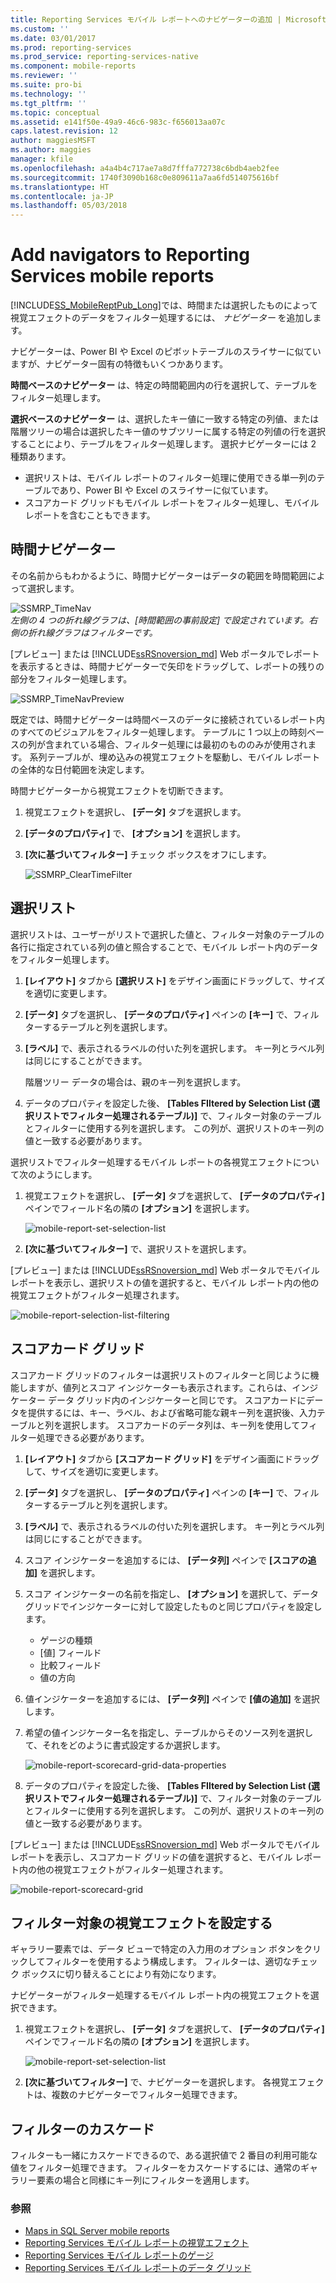 ```yaml
---
title: Reporting Services モバイル レポートへのナビゲーターの追加 | Microsoft Docs
ms.custom: ''
ms.date: 03/01/2017
ms.prod: reporting-services
ms.prod_service: reporting-services-native
ms.component: mobile-reports
ms.reviewer: ''
ms.suite: pro-bi
ms.technology: ''
ms.tgt_pltfrm: ''
ms.topic: conceptual
ms.assetid: e141f50e-49a9-46c6-983c-f656013aa07c
caps.latest.revision: 12
author: maggiesMSFT
ms.author: maggies
manager: kfile
ms.openlocfilehash: a4a4b4c717ae7a8d7fffa772738c6bdb4aeb2fee
ms.sourcegitcommit: 1740f3090b168c0e809611a7aa6fd514075616bf
ms.translationtype: HT
ms.contentlocale: ja-JP
ms.lasthandoff: 05/03/2018
---
```

# <a name="add-navigators-to-reporting-services-mobile-reports"></a>Add navigators to Reporting Services mobile reports
[!INCLUDE[SS_MobileReptPub_Long](../../includes/ss-mobilereptpub-long.md)]では、時間または選択したものによって視覚エフェクトのデータをフィルター処理するには、 *ナビゲーター* を追加します。 

ナビゲーターは、Power BI や Excel のピボットテーブルのスライサーに似ていますが、ナビゲーター固有の特徴もいくつかあります。

**時間ベースのナビゲーター** は、特定の時間範囲内の行を選択して、テーブルをフィルター処理します。 

**選択ベースのナビゲーター** は、選択したキー値に一致する特定の列値、または階層ツリーの場合は選択したキー値のサブツリーに属する特定の列値の行を選択することにより、テーブルをフィルター処理します。 選択ナビゲーターには 2 種類あります。
* 選択リストは、モバイル レポートのフィルター処理に使用できる単一列のテーブルであり、Power BI や Excel のスライサーに似ています。
* スコアカード グリッドもモバイル レポートをフィルター処理し、モバイル レポートを含むこともできます。 
  
## <a name="time-navigators"></a>時間ナビゲーター   
  
その名前からもわかるように、時間ナビゲーターはデータの範囲を時間範囲によって選択します。   
  
![SSMRP_TimeNav](../../reporting-services/mobile-reports/media/ssmrp-timenav.png)  
*左側の 4 つの折れ線グラフは、[時間範囲の事前設定] で設定されています。右側の折れ線グラフはフィルターです。*  
  
[プレビュー] または [!INCLUDE[ssRSnoversion_md](../../includes/ssrsnoversion-md.md)] Web ポータルでレポートを表示するときは、時間ナビゲーターで矢印をドラッグして、レポートの残りの部分をフィルター処理します。  
  
![SSMRP_TimeNavPreview](../../reporting-services/mobile-reports/media/ssmrp-timenavpreview.png)  
  
既定では、時間ナビゲーターは時間ベースのデータに接続されているレポート内のすべてのビジュアルをフィルター処理します。 テーブルに 1 つ以上の時刻ベースの列が含まれている場合、フィルター処理には最初のもののみが使用されます。 系列テーブルが、埋め込みの視覚エフェクトを駆動し、モバイル レポートの全体的な日付範囲を決定します。  
  
時間ナビゲーターから視覚エフェクトを切断できます。   
1. 視覚エフェクトを選択し、 **[データ]** タブを選択します。  
2. **[データのプロパティ]** で、 **[オプション]** を選択します。  
3. **[次に基づいてフィルター]** チェック ボックスをオフにします。  
  
   ![SSMRP_ClearTimeFilter](../../reporting-services/mobile-reports/media/ssmrp-cleartimefilter.png)  
  
## <a name="selection-lists"></a>選択リスト   
  
選択リストは、ユーザーがリストで選択した値と、フィルター対象のテーブルの各行に指定されている列の値と照合することで、モバイル レポート内のデータをフィルター処理します。 

1. **[レイアウト]** タブから **[選択リスト]** をデザイン画面にドラッグして、サイズを適切に変更します。

2. **[データ]** タブを選択し、 **[データのプロパティ]** ペインの **[キー]** で、フィルターするテーブルと列を選択します。 

3. **[ラベル]** で、表示されるラベルの付いた列を選択します。 キー列とラベル列は同じにすることができます。  
  
   階層ツリー データの場合は、親のキー列を選択します。  
  
4. データのプロパティを設定した後、 **[Tables FIltered by Selection List (選択リストでフィルター処理されるテーブル)]** で、フィルター対象のテーブルとフィルターに使用する列を選択します。 この列が、選択リストのキー列の値と一致する必要があります。 

選択リストでフィルター処理するモバイル レポートの各視覚エフェクトについて次のようにします。

1. 視覚エフェクトを選択し、 **[データ]** タブを選択して、 **[データのプロパティ]** ペインでフィールド名の隣の **[オプション]** を選択します。

   ![mobile-report-set-selection-list](../../reporting-services/mobile-reports/media/mobile-report-set-selection-list.png)

2. **[次に基づいてフィルター]** で、選択リストを選択します。

[プレビュー] または [!INCLUDE[ssRSnoversion_md](../../includes/ssrsnoversion-md.md)] Web ポータルでモバイル レポートを表示し、選択リストの値を選択すると、モバイル レポート内の他の視覚エフェクトがフィルター処理されます。

![mobile-report-selection-list-filtering](../../reporting-services/mobile-reports/media/mobile-report-selection-list-filtering.png) 
     
## <a name="scorecard-grid"></a>スコアカード グリッド  
  
スコアカード グリッドのフィルターは選択リストのフィルターと同じように機能しますが、値列とスコア インジケーターも表示されます。これらは、インジケーター データ グリッド内のインジケーターと同じです。 スコアカードにデータを提供するには、キー、ラベル、および省略可能な親キー列を選択後、入力テーブルと列を選択します。 スコアカードのデータ列は、キー列を使用してフィルター処理できる必要があります。  

1. **[レイアウト]** タブから **[スコアカード グリッド]** をデザイン画面にドラッグして、サイズを適切に変更します。

2. **[データ]** タブを選択し、 **[データのプロパティ]** ペインの **[キー]** で、フィルターするテーブルと列を選択します。 

3. **[ラベル]** で、表示されるラベルの付いた列を選択します。 キー列とラベル列は同じにすることができます。  
  
4. スコア インジケーターを追加するには、 **[データ列]** ペインで **[スコアの追加]** を選択します。   
  
5. スコア インジケーターの名前を指定し、 **[オプション]** を選択して、データ グリッドでインジケーターに対して設定したものと同じプロパティを設定します。  
  
   * ゲージの種類
   * [値] フィールド
   * 比較フィールド
   * 値の方向
  
6. 値インジケーターを追加するには、 **[データ列]** ペインで **[値の追加]** を選択します。

7. 希望の値インジケーター名を指定し、テーブルからそのソース列を選択して、それをどのように書式設定するか選択します。  

   ![mobile-report-scorecard-grid-data-properties](../../reporting-services/mobile-reports/media/mobile-report-scorecard-grid-data-properties.png)

8. データのプロパティを設定した後、 **[Tables FIltered by Selection List (選択リストでフィルター処理されるテーブル)]** で、フィルター対象のテーブルとフィルターに使用する列を選択します。 この列が、選択リストのキー列の値と一致する必要があります。 

[プレビュー] または [!INCLUDE[ssRSnoversion_md](../../includes/ssrsnoversion-md.md)] Web ポータルでモバイル レポートを表示し、スコアカード グリッドの値を選択すると、モバイル レポート内の他の視覚エフェクトがフィルター処理されます。

![mobile-report-scorecard-grid](../../reporting-services/mobile-reports/media/mobile-report-scorecard-grid.png)
    
## <a name="set-which-visualizations-are-filtered"></a>フィルター対象の視覚エフェクトを設定する  
  
ギャラリー要素では、データ ビューで特定の入力用のオプション ボタンをクリックしてフィルターを使用するよう構成します。 フィルターは、適切なチェック ボックスに切り替えることにより有効になります。  

ナビゲーターがフィルター処理するモバイル レポート内の視覚エフェクトを選択できます。

1. 視覚エフェクトを選択し、 **[データ]** タブを選択して、 **[データのプロパティ]** ペインでフィールド名の隣の **[オプション]** を選択します。

   ![mobile-report-set-selection-list](../../reporting-services/mobile-reports/media/mobile-report-set-selection-list.png)

2. **[次に基づいてフィルター]** で、ナビゲーターを選択します。 各視覚エフェクトは、複数のナビゲーターでフィルター処理できます。
  
## <a name="cascading-filters"></a>フィルターのカスケード   
  
フィルターも一緒にカスケードできるので、ある選択値で 2 番目の利用可能な値をフィルター処理できます。 フィルターをカスケードするには、通常のギャラリー要素の場合と同様にキー列にフィルターを適用します。  

### <a name="see-also"></a>参照 
  
* [Maps in SQL Server mobile reports](../../reporting-services/mobile-reports/maps-in-reporting-services-mobile-reports.md)
* [Reporting Services モバイル レポートの視覚エフェクト](../../reporting-services/mobile-reports/add-visualizations-to-reporting-services-mobile-reports.md)
* [Reporting Services モバイル レポートのゲージ](../../reporting-services/mobile-reports/add-gauges-to-mobile-reports-reporting-services.md)
* [Reporting Services モバイル レポートのデータ グリッド](../../reporting-services/mobile-reports/add-data-grids-to-mobile-reports-reporting-services.md)  
